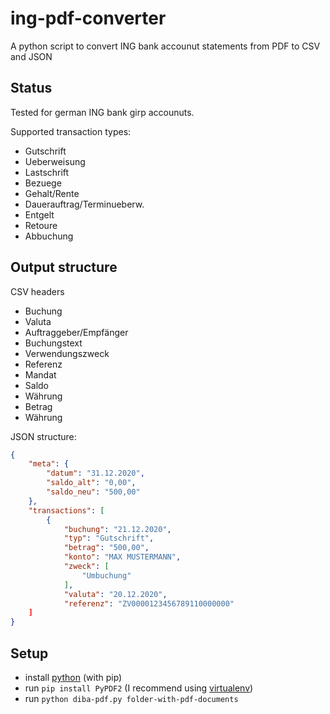 # ing-pdf-converter
A python script to convert ING bank accounut statements from PDF to CSV and JSON

## Status
Tested for german ING bank girp accounuts.

Supported transaction types:

- Gutschrift
- Ueberweisung
- Lastschrift
- Bezuege
- Gehalt/Rente
- Dauerauftrag/Terminueberw.
- Entgelt
- Retoure
- Abbuchung

## Output structure 

CSV headers

- Buchung
- Valuta
- Auftraggeber/Empfänger
- Buchungstext
- Verwendungszweck
- Referenz
- Mandat
- Saldo
- Währung
- Betrag
- Währung

JSON structure:

```json
{
    "meta": {
        "datum": "31.12.2020",
        "saldo_alt": "0,00",
        "saldo_neu": "500,00"
    },
    "transactions": [
        {
            "buchung": "21.12.2020",
            "typ": "Gutschrift",
            "betrag": "500,00",
            "konto": "MAX MUSTERMANN",
            "zweck": [
                "Umbuchung"
            ],
            "valuta": "20.12.2020",
            "referenz": "ZV0000123456789110000000"
    ]
}
```

## Setup

- install [python](https://www.python.org/downloads/) (with pip)
- run `pip install PyPDF2` (I recommend using [virtualenv](https://virtualenv.pypa.io/))
- run `python diba-pdf.py folder-with-pdf-documents`
